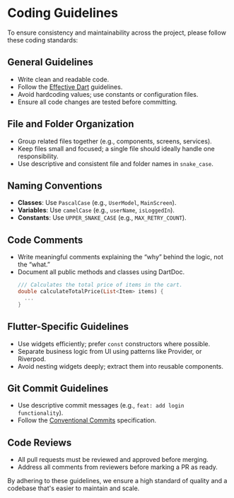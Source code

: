 # Coding Guidelines

To ensure consistency and maintainability across the project, please follow these coding standards:

## General Guidelines

- Write clean and readable code.
- Follow the [Effective Dart](https://dart.dev/guides/language/effective-dart) guidelines.
- Avoid hardcoding values; use constants or configuration files.
- Ensure all code changes are tested before committing.

## File and Folder Organization

- Group related files together (e.g., components, screens, services).
- Keep files small and focused; a single file should ideally handle one responsibility.
- Use descriptive and consistent file and folder names in `snake_case`.

## Naming Conventions

- **Classes**: Use `PascalCase` (e.g., `UserModel`, `MainScreen`).
- **Variables**: Use `camelCase` (e.g., `userName`, `isLoggedIn`).
- **Constants**: Use `UPPER_SNAKE_CASE` (e.g., `MAX_RETRY_COUNT`).

## Code Comments

- Write meaningful comments explaining the “why” behind the logic, not the “what.”
- Document all public methods and classes using DartDoc.
  ```dart
  /// Calculates the total price of items in the cart.
  double calculateTotalPrice(List<Item> items) {
    ...
  }
  ```

## Flutter-Specific Guidelines
- Use widgets efficiently; prefer `const` constructors where possible.
- Separate business logic from UI using patterns like Provider, or Riverpod.
- Avoid nesting widgets deeply; extract them into reusable components.

## Git Commit Guidelines
- Use descriptive commit messages (e.g., `feat: add login functionality`).
- Follow the [Conventional Commits](https://www.conventionalcommits.org/) specification.

## Code Reviews
- All pull requests must be reviewed and approved before merging.
- Address all comments from reviewers before marking a PR as ready.

By adhering to these guidelines, we ensure a high standard of quality and a codebase that's easier to maintain and scale.
